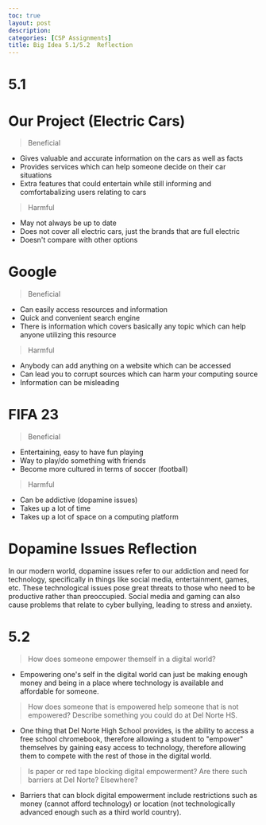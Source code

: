 ```yaml
---
toc: true
layout: post
description: 
categories: [CSP Assignments]
title: Big Idea 5.1/5.2  Reflection
---
```

# **5.1**

# Our Project (Electric Cars)

> Beneficial
- Gives valuable and accurate information on the cars as well as facts
- Provides services which can help someone decide on their car situations
- Extra features that could entertain while still informing and comfortabalizing users relating to cars

> Harmful
- May not always be up to date
- Does not cover all electric cars, just the brands that are full electric
- Doesn't compare with other options

# Google

> Beneficial
- Can easily access resources and information
- Quick and convenient search engine
- There is information which covers basically any topic which can help anyone utilizing this resource

> Harmful
- Anybody can add anything on a website which can be accessed
- Can lead you to corrupt sources which can harm your computing source
- Information can be misleading

# FIFA 23

> Beneficial
- Entertaining, easy to have fun playing
- Way to play/do something with friends
- Become more cultured in terms of soccer (football)

> Harmful
- Can be addictive (dopamine issues)
- Takes up a lot of time
- Takes up a lot of space on a computing platform

# Dopamine Issues Reflection
In our modern world, dopamine issues refer to our addiction and need for technology, specifically in things like social media, entertainment, games, etc. These technological issues pose great threats to those who need to be productive rather than preoccupied. Social media and gaming can also cause problems that relate to cyber bullying, leading to stress and anxiety.

# **5.2**

> How does someone empower themself in a digital world?
- Empowering one's self in the digital world can just be making enough money and being in a place where technology is available and affordable for someone.

> How does someone that is empowered help someone that is not empowered? Describe something you could do at Del Norte HS.
- One thing that Del Norte High School provides, is the ability to access a free school chromebook, therefore allowing a student to "empower" themselves by gaining easy access to technology, therefore allowing them to compete with the rest of those in the digital world.

> Is paper or red tape blocking digital empowerment? Are there such barriers at Del Norte? Elsewhere?
- Barriers that can block digital empowerment include restrictions such as money (cannot afford technology) or location (not technologically advanced enough such as a third world country).
